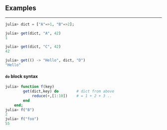 ## Examples
---
```julia
julia> dict = ["A"=>1, "B"=>2];

julia> get(dict, "A", 42)
1

julia> get(dict, "C", 42)
42

julia> get(() -> "Hello", dict, "D")
"Hello"
```
#### `do` block syntax
```julia
julia> function f(key)
		get(dict,key) do		# dict from above
			reduce(+,[1:10])	# = 1 + 2 + 3 ..
		end
	end;					    
julia> f("B")
2
julia> f("foo")
55
```
